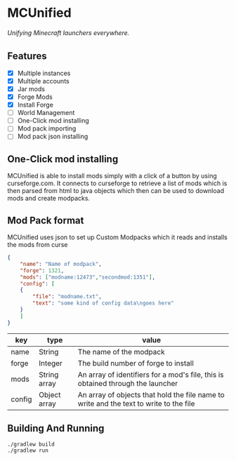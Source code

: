 # MCUnified
###### Unifying Minecraft launchers everywhere.

## Features
- [X] Multiple instances
- [X] Multiple accounts
- [X] Jar mods
- [X] Forge Mods
- [X] Install Forge
- [ ] World Management
- [ ] One-Click mod installing
- [ ] Mod pack importing
- [ ] Mod pack json installing

## One-Click mod installing
MCUnified is able to install mods simply with a click of a button by using curseforge.com. It connects to curseforge to retrieve a list of mods which is then parsed from html to java objects which then can be used to download mods and create modpacks.

## Mod Pack format
MCUnified uses json to set up Custom Modpacks which it reads and installs the mods from curse
````json
{
    "name": "Name of modpack",
    "forge": 1321,
    "mods": ["modname:12473","secondmod:1351"],
    "config": [ 
    {
        "file": "modname.txt",
        "text": "some kind of config data\ngoes here"
    }
    ]
}
````
|key|type|value|
|---|----|-----|
|name|String|The name of the modpack|
|forge|Integer|The build number of forge to install|
|mods|String array|An array of identifiers for a mod's file, this is obtained through the launcher|
|config|Object array|An array of objects that hold the file name to write and the text to write to the file|

## Building And Running
````
./gradlew build
./gradlew run
````
